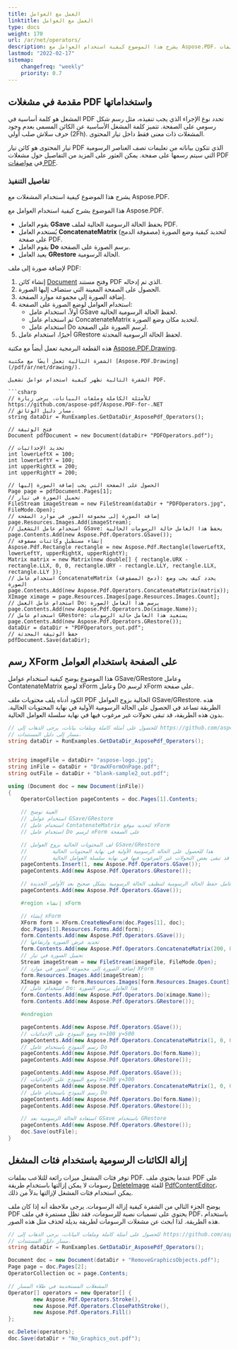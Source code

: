 ```yaml
---
title: العمل مع العوامل
linktitle: العمل مع العوامل
type: docs
weight: 170
url: /ar/net/operators/
description: يشرح هذا الموضوع كيفية استخدام العوامل مع Aspose.PDF. توفر فئات العوامل ميزات رائعة للتلاعب بملفات PDF.
lastmod: "2022-02-17"
sitemap:
    changefreq: "weekly"
    priority: 0.7
---
```

<script type="application/ld+json">
{
    "@context": "https://schema.org",
    "@type": "TechArticle",
    "headline": "العمل مع العوامل",
    "alternativeHeadline": "كيفية استخدام عوامل PDF",
    "author": {
        "@type": "Person",
        "name":"أناستاسيا هولوب",
        "givenName": "أناستاسيا",
        "familyName": "هولوب",
        "url":"https://www.linkedin.com/in/anastasiia-holub-750430225/"
    },
    "genre": "توليد وثائق PDF",
    "keywords": "pdf, c#, العوامل في pdf, استخدام عوامل pdf",
    "wordcount": "302",
    "proficiencyLevel":"مبتدئ",
    "publisher": {
        "@type": "Organization",
        "name": "فريق وثائق Aspose.PDF",
        "url": "https://products.aspose.com/pdf",
        "logo": "https://www.aspose.cloud/templates/aspose/img/products/pdf/aspose_pdf-for-net.svg",
        "alternateName": "Aspose",
        "sameAs": [
            "https://facebook.com/aspose.pdf/",
            "https://twitter.com/asposepdf",
            "https://www.youtube.com/channel/UCmV9sEg_QWYPi6BJJs7ELOg/featured",
            "https://www.linkedin.com/company/aspose",
            "https://stackoverflow.com/questions/tagged/aspose",
            "https://aspose.quora.com/",
            "https://aspose.github.io/"
        ],
        "contactPoint": [
            {
                "@type": "ContactPoint",
                "telephone": "+1 903 306 1676",
                "contactType": "sales",
                "areaServed": "US",
                "availableLanguage": "en"
            },
            {
                "@type": "ContactPoint",
                "telephone": "+44 141 628 8900",
                "contactType": "sales",
                "areaServed": "GB",
                "availableLanguage": "en"
            },
            {
                "@type": "ContactPoint",
                "telephone": "+61 2 8006 6987",
                "contactType": "sales",
                "areaServed": "AU",
                "availableLanguage": "en"
            }
        ]
    },
    "url": "/net/operators/",
    "mainEntityOfPage": {
        "@type": "WebPage",
        "@id": "/net/operators/"
    },
    "dateModified": "2022-02-04",
    "description": "يشرح هذا الموضوع كيفية استخدام العوامل مع Aspose.PDF. توفر فئات العوامل ميزات رائعة للتلاعب بملفات PDF."
}
</script>
## مقدمة في مشغلات PDF واستخداماتها

المشغل هو كلمة أساسية في PDF تحدد نوع الإجراء الذي يجب تنفيذه، مثل رسم شكل رسومي على الصفحة. تتميز كلمة المشغل الأساسية عن الكائن المسمى بعدم وجود حرف سلاش صلب أولي (2Fh). المشغلات ذات معنى فقط داخل تيار المحتوى.

تيار المحتوى هو كائن تيار PDF الذي تتكون بياناته من تعليمات تصف العناصر الرسومية التي سيتم رسمها على صفحة. يمكن العثور على المزيد من التفاصيل حول مشغلات PDF في [مواصفات PDF](https://opensource.adobe.com/dc-acrobat-sdk-docs/).

### تفاصيل التنفيذ

يشرح هذا الموضوع كيفية استخدام المشغلات مع Aspose.PDF.

هذا الموضوع يشرح كيفية استخدام العوامل مع Aspose.PDF.

- يقوم العامل **GSave** بحفظ الحالة الرسومية الحالية لملف PDF.
- يُستخدم العامل **ConcatenateMatrix** (مصفوفة الدمج) لتحديد كيفية وضع الصورة على صفحة PDF.
- يقوم العامل **Do** برسم الصورة على الصفحة.
- يعيد العامل **GRestore** الحالة الرسومية.

لإضافة صورة إلى ملف PDF:

1. إنشاء كائن [Document](https://reference.aspose.com/pdf/net/aspose.pdf/document) وفتح مستند PDF الذي تم إدخاله.
1. الحصول على الصفحة المعينة التي ستضاف إليها الصورة.
1. إضافة الصورة إلى مجموعة موارد الصفحة.
1. استخدام العوامل لوضع الصورة على الصفحة:
   - أولاً، استخدام عامل GSave لحفظ الحالة الرسومية الحالية.
   - ثم استخدام عامل ConcatenateMatrix لتحديد مكان وضع الصورة.
   - استخدام عامل Do لرسم الصورة على الصفحة.
1. أخيرًا، استخدام عامل GRestore لحفظ الحالة الرسومية المحدثة.

هذه القطعة البرمجية تعمل أيضاً مع مكتبة [Aspose.PDF.Drawing](/pdf/ar/net/drawing/).
```
الشفرة التالية تعمل أيضًا مع مكتبة [Aspose.PDF.Drawing](/pdf/ar/net/drawing/).

الشفرة التالية تظهر كيفية استخدام عوامل تشغيل PDF.

```csharp
// للأمثلة الكاملة وملفات البيانات، يرجى زيارة https://github.com/aspose-pdf/Aspose.PDF-for-.NET
// مسار دليل الوثائق.
string dataDir = RunExamples.GetDataDir_AsposePdf_Operators();

// فتح الوثيقة
Document pdfDocument = new Document(dataDir+ "PDFOperators.pdf");

// تحديد الإحداثيات
int lowerLeftX = 100;
int lowerLeftY = 100;
int upperRightX = 200;
int upperRightY = 200;

// الحصول على الصفحة التي يجب إضافة الصورة إليها
Page page = pdfDocument.Pages[1];
// تحميل الصورة في تيار
FileStream imageStream = new FileStream(dataDir + "PDFOperators.jpg", FileMode.Open);
// إضافة الصورة إلى مجموعة الصور في موارد الصفحة
page.Resources.Images.Add(imageStream);
// استخدام عامل التشغيل GSave: يحفظ هذا العامل حالة الرسومات الحالية
page.Contents.Add(new Aspose.Pdf.Operators.GSave());
// إنشاء مستطيل وكائنات مصفوفة
Aspose.Pdf.Rectangle rectangle = new Aspose.Pdf.Rectangle(lowerLeftX, lowerLeftY, upperRightX, upperRightY);
Matrix matrix = new Matrix(new double[] { rectangle.URX - rectangle.LLX, 0, 0, rectangle.URY - rectangle.LLY, rectangle.LLX, rectangle.LLY });
// استخدام عامل ConcatenateMatrix (دمج المصفوفة): يحدد كيف يجب وضع الصورة
page.Contents.Add(new Aspose.Pdf.Operators.ConcatenateMatrix(matrix));
XImage ximage = page.Resources.Images[page.Resources.Images.Count];
// استخدام عامل العمل Do: يرسم هذا العامل الصورة
page.Contents.Add(new Aspose.Pdf.Operators.Do(ximage.Name));
// استخدام عامل GRestore: يستعيد هذا العامل حالة الرسومات
page.Contents.Add(new Aspose.Pdf.Operators.GRestore());
dataDir = dataDir + "PDFOperators_out.pdf";
// حفظ الوثيقة المحدثة
pdfDocument.Save(dataDir);
```
## رسم XForm على الصفحة باستخدام العوامل

هذا الموضوع يوضح كيفية استخدام عوامل GSave/GRestore وعامل ContatenateMatrix لوضع xForm وعامل Do لرسم xForm على صفحة.

الكود أدناه يلف محتويات ملف PDF الحالية بزوج العوامل GSave/GRestore. هذه الطريقة تساعد في الحصول على الحالة الرسومية الأولية في نهاية المحتويات الحالية. بدون هذه الطريقة، قد تبقى تحولات غير مرغوب فيها في نهاية سلسلة العوامل الحالية.

```csharp
// للحصول على أمثلة كاملة وملفات بيانات، يرجى الذهاب إلى https://github.com/aspose-pdf/Aspose.PDF-for-.NET
// مسار إلى دليل المستندات.
string dataDir = RunExamples.GetDataDir_AsposePdf_Operators();


string imageFile = dataDir+ "aspose-logo.jpg";
string inFile = dataDir + "DrawXFormOnPage.pdf";
string outFile = dataDir + "blank-sample2_out.pdf";

using (Document doc = new Document(inFile))
{
    OperatorCollection pageContents = doc.Pages[1].Contents;

    // العينة توضح
    // استخدام عوامل GSave/GRestore
    // استخدام عامل ContatenateMatrix لتحديد موقع xForm
    // استخدام عامل Do لرسم xForm على الصفحة

    // لف المحتويات الحالية بزوج العوامل GSave/GRestore
    //        هذا للحصول على الحالة الرسومية الأولية في نهاية المحتويات الحالية
    //        وإلا قد تبقى بعض التحولات غير المرغوب فيها في نهاية سلسلة العوامل الحالية
    pageContents.Insert(1, new Aspose.Pdf.Operators.GSave());
    pageContents.Add(new Aspose.Pdf.Operators.GRestore());

    // إضافة عامل حفظ الحالة الرسومية لتنظيف الحالة الرسومية بشكل صحيح بعد الأوامر الجديدة
    pageContents.Add(new Aspose.Pdf.Operators.GSave());

    #region إنشاء xForm

    // إنشاء xForm
    XForm form = XForm.CreateNewForm(doc.Pages[1], doc);
    doc.Pages[1].Resources.Forms.Add(form);
    form.Contents.Add(new Aspose.Pdf.Operators.GSave());
    // تحديد عرض الصورة وارتفاعها
    form.Contents.Add(new Aspose.Pdf.Operators.ConcatenateMatrix(200, 0, 0, 200, 0, 0));
    // تحميل الصورة في تيار
    Stream imageStream = new FileStream(imageFile, FileMode.Open);
    // إضافة الصورة إلى مجموعة الصور في موارد XForm
    form.Resources.Images.Add(imageStream);
    XImage ximage = form.Resources.Images[form.Resources.Images.Count];
    // استخدام عامل Do: هذا العامل يرسم الصورة
    form.Contents.Add(new Aspose.Pdf.Operators.Do(ximage.Name));
    form.Contents.Add(new Aspose.Pdf.Operators.GRestore());

    #endregion

    pageContents.Add(new Aspose.Pdf.Operators.GSave());
    // وضع النموذج على الإحداثيات x=100 y=500
    pageContents.Add(new Aspose.Pdf.Operators.ConcatenateMatrix(1, 0, 0, 1, 100, 500));
    // رسم النموذج باستخدام عامل Do
    pageContents.Add(new Aspose.Pdf.Operators.Do(form.Name));
    pageContents.Add(new Aspose.Pdf.Operators.GRestore());

    pageContents.Add(new Aspose.Pdf.Operators.GSave());
    // وضع النموذج على الإحداثيات x=100 y=300
    pageContents Add(new Aspose.Pdf.Operators.ConcatenateMatrix(1, 0, 0, 1, 100, 300));
    // رسم النموذج باستخدام عامل Do
    pageContents.Add(new Aspose.Pdf.Operators.Do(form.Name));
    pageContents.Add(new Aspose.Pdf.Operators.GRestore());

    // استعادة الحالة الرسومية بعد GSave باستخدام GRestore
    pageContents.Add(new Aspose.Pdf.Operators.GRestore());
    doc.Save(outFile);
}
```
## إزالة الكائنات الرسومية باستخدام فئات المشغل

توفر فئات المشغل ميزات رائعة للتلاعب بملفات PDF. عندما يحتوي ملف PDF على رسومات لا يمكن إزالتها باستخدام طريقة [DeleteImage](https://reference.aspose.com/pdf/net/aspose.pdf.facades/pdfcontenteditor/methods/deleteimage) للفئة [PdfContentEditor](https://reference.aspose.com/pdf/net/aspose.pdf.facades/pdfcontenteditor)، يمكن استخدام فئات المشغل لإزالتها بدلاً من ذلك.

يوضح الجزء التالي من الشفرة كيفية إزالة الرسومات. يرجى ملاحظة أنه إذا كان ملف PDF يحتوي على تسميات نصية للرسومات، فقد تظل مستمرة في ملف PDF، باستخدام هذه الطريقة. لذا ابحث عن مشغلات الرسومات لطريقة بديلة لحذف مثل هذه الصور.

```csharp
// للحصول على أمثلة كاملة وملفات البيانات، يرجى الذهاب إلى https://github.com/aspose-pdf/Aspose.PDF-for-.NET
// مسار دليل المستندات.
string dataDir = RunExamples.GetDataDir_AsposePdf_Operators();

Document doc = new Document(dataDir + "RemoveGraphicsObjects.pdf");
Page page = doc.Pages[2];
OperatorCollection oc = page.Contents;

// المشغلات المستخدمة في طلاء المسار
Operator[] operators = new Operator[] {
        new Aspose.Pdf.Operators.Stroke(),
        new Aspose.Pdf.Operators.ClosePathStroke(),
        new Aspose.Pdf.Operators.Fill()
};

oc.Delete(operators);
doc.Save(dataDir + "No_Graphics_out.pdf");
```

<script type="application/ld+json">
{
    "@context": "http://schema.org",
    "@type": "SoftwareApplication",
    "name": "مكتبة Aspose.PDF لـ .NET",
    "image": "https://www.aspose.cloud/templates/aspose/img/products/pdf/aspose_pdf-for-net.svg",
    "url": "https://www.aspose.com/",
    "publisher": {
        "@type": "Organization",
        "name": "Aspose.PDF",
        "url": "https://products.aspose.com/pdf",
        "logo": "https://www.aspose.cloud/templates/aspose/img/products/pdf/aspose_pdf-for-net.svg",
        "alternateName": "Aspose",
        "sameAs": [
            "https://facebook.com/aspose.pdf/",
            "https://twitter.com/asposepdf",
            "https://www.youtube.com/channel/UCmV9sEg_QWYPi6BJJs7ELOg/featured",
            "https://www.linkedin.com/company/aspose",
            "https://stackoverflow.com/questions/tagged/aspose",
            "https://aspose.quora.com/",
            "https://aspose.github.io/"
        ],
        "contactPoint": [
            {
                "@type": "ContactPoint",
                "telephone": "+1 903 306 1676",
                "contactType": "مبيعات",
                "areaServed": "US",
                "availableLanguage": "en"
            },
            {
                "@type": "ContactPoint",
                "telephone": "+44 141 628 8900",
                "contactType": "مبيعات",
                "areaServed": "GB",
                "availableLanguage": "en"
            },
            {
                "@type": "ContactPoint",
                "telephone": "+61 2 8006 6987",
                "contactType": "مبيعات",
                "areaServed": "AU",
                "availableLanguage": "en"
            }
        ]
    },
    "offers": {
        "@type": "Offer",
        "price": "1199",
        "priceCurrency": "USD"
    },
    "applicationCategory": "مكتبة التلاعب بملفات PDF لـ .NET",
    "downloadUrl": "https://www.nuget.org/packages/Aspose.PDF/",
    "operatingSystem": "Windows, MacOS, Linux",
    "screenshot": "https://docs.aspose.com/pdf/net/create-pdf-document/screenshot.png",
    "softwareVersion": "2022.1",
    "aggregateRating": {
        "@type": "AggregateRating",
        "ratingValue": "5",
        "ratingCount": "16"
    }
}
</script>
```


